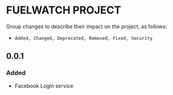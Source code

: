 # FUELWATCH PROJECT
Group changes to describe their impact on the project, as follows:
- `Added, Changed, Deprecated, Removed, Fixed, Security`

## 0.0.1
### Added
- Facebook Login service